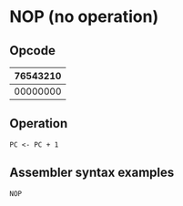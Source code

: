 # NOP (no operation)

## Opcode
| 76543210 |
|----------|
| 00000000 |

## Operation
```
PC <- PC + 1
```

## Assembler syntax examples
```
NOP
```
